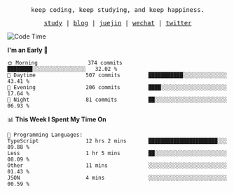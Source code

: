 <p align="center">
  <samp>
    <span>keep coding, keep studying, and keep happiness.</span>
  </samp>
</p>

<p align="center">
  <samp>
    <a href="https://github.com/ouduidui/fe-study">study</a> |
    <a href="https://deweyou.me">blog</a>  |
    <a href="https://juejin.cn/user/4309700183594366">juejin</a> |
    <a href="https://user-images.githubusercontent.com/54696834/165071004-6509e3f2-90c3-448c-9d92-3da42b0c2021.jpeg">wechat</a> |
    <a href="https://twitter.com/ouduidui">twitter</a>
  </samp>
</p>

<!--START_SECTION:waka-->
![Code Time](http://img.shields.io/badge/Code%20Time-3%2C638%20hrs%2056%20mins-blue)

**I'm an Early 🐤** 

```text
🌞 Morning                374 commits         ████████░░░░░░░░░░░░░░░░░   32.02 % 
🌆 Daytime                507 commits         ███████████░░░░░░░░░░░░░░   43.41 % 
🌃 Evening                206 commits         ████░░░░░░░░░░░░░░░░░░░░░   17.64 % 
🌙 Night                  81 commits          ██░░░░░░░░░░░░░░░░░░░░░░░   06.93 % 
```


📊 **This Week I Spent My Time On** 

```text
💬 Programming Languages: 
TypeScript               12 hrs 2 mins       ██████████████████████░░░   89.88 % 
Less                     1 hr 5 mins         ██░░░░░░░░░░░░░░░░░░░░░░░   08.09 % 
Other                    11 mins             ░░░░░░░░░░░░░░░░░░░░░░░░░   01.43 % 
JSON                     4 mins              ░░░░░░░░░░░░░░░░░░░░░░░░░   00.59 % 
```


<!--END_SECTION:waka-->
